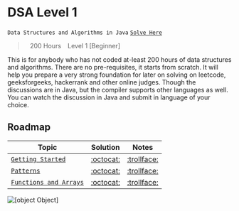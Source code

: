 # DSA Level 1

`Data Structures and Algorithms in Java` [`Solve Here`](https://www.pepcoding.com/resources/online-java-foundation)
>  200 Hours   Level 1 [Beginner]

This is for anybody who has not coded at-least 200 hours of data structures and algorithms. There are no pre-requisites, it starts from scratch. It will help you prepare a very strong foundation for later on solving on leetcode, geeksforgeeks, hackerrank and other online judges. Though the discussions are in Java, but the compiler supports other languages as well. You can watch the discussion in Java and submit in language of your choice.



## Roadmap

| Topic | Solution | Notes |
| --- | --- | --- |
| [`Getting Started`](https://www.pepcoding.com/resources/online-java-foundation/getting-started) | [:octocat:](https://github.com/thatbeautifuldream/dsa-level1/tree/main/001-getting-started) | [:trollface:]() |
| [`Patterns`](https://www.pepcoding.com/resources/online-java-foundation/patterns) | [:octocat:](https://github.com/thatbeautifuldream/dsa-level1/tree/main/002-patterns) | [:trollface:]() |
| [`Functions and Arrays`](https://www.pepcoding.com/resources/online-java-foundation/function-and-arrays) | [:octocat:](https://github.com/thatbeautifuldream/dsa-level1/tree/main/003-function-and-arrays) | [:trollface:]() |



![[object Object]](https://socialify.git.ci/thatbeautifuldream/dsa-level1/image?description=1&language=1&name=1&owner=1&pattern=Brick%20Wall&theme=Dark)
